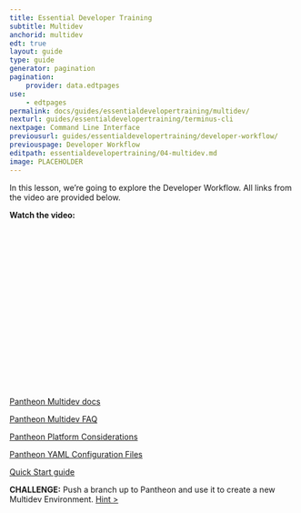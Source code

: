 ```yaml
---
title: Essential Developer Training
subtitle: Multidev
anchorid: multidev
edt: true
layout: guide
type: guide
generator: pagination
pagination:
    provider: data.edtpages
use:
    - edtpages
permalink: docs/guides/essentialdevelopertraining/multidev/
nexturl: guides/essentialdevelopertraining/terminus-cli
nextpage: Command Line Interface
previousurl: guides/essentialdevelopertraining/developer-workflow/
previouspage: Developer Workflow
editpath: essentialdevelopertraining/04-multidev.md
image: PLACEHOLDER
---
```


In this lesson, we’re going to explore the Developer Workflow.
All links from the video are provided below.

**Watch the video:**

<script src="https://fast.wistia.com/embed/medias/oza4t8cfiq.jsonp" async></script><script src="https://fast.wistia.com/assets/external/E-v1.js" async></script><div class="wistia_responsive_padding" style="padding:56.25% 0 0 0;position:relative;"><div class="wistia_responsive_wrapper" style="height:100%;left:0;position:absolute;top:0;width:100%;"><div class="wistia_embed wistia_async_oza4t8cfiq videoFoam=true" style="height:100%;position:relative;width:100%"><div class="wistia_swatch" style="height:100%;left:0;opacity:0;overflow:hidden;position:absolute;top:0;transition:opacity 200ms;width:100%;"><img data-proofer-ignore src="https://fast.wistia.com/embed/medias/oza4t8cfiq/swatch" style="filter:blur(5px);height:100%;object-fit:contain;width:100%;" alt="" onload="this.parentNode.style.opacity=1;" /></div></div></div></div>



[Pantheon Multidev docs](https://pantheon.io/docs/multidev/)

[Pantheon Multidev FAQ](https://pantheon.io/docs/multidev-faq/)

[Pantheon Platform Considerations](https://pantheon.io/docs/platform-considerations/)

[Pantheon YAML Configuration Files](https://pantheon.io/docs/pantheon-yml/)

[Quick Start guide](https://pantheon.io/docs/guides/quickstart/)

**CHALLENGE:**
Push a branch up to Pantheon and use it to create a new Multidev Environment. 
[Hint >](PLACEHOLDER)
